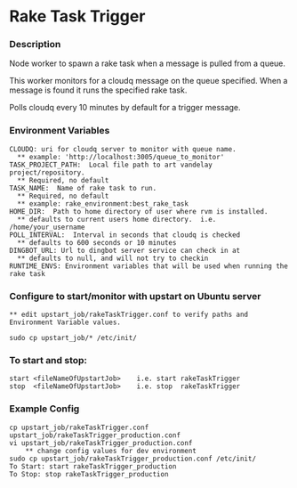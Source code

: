 # Rake Task Trigger

### Description

Node worker to spawn a rake task when a message is pulled from a queue.

This worker monitors for a cloudq message on the queue specified.  When a message is
found it runs the specified rake task.

Polls cloudq every 10 minutes by default for a trigger message.

### Environment Variables

    CLOUDQ: uri for cloudq server to monitor with queue name.
      ** example: 'http://localhost:3005/queue_to_monitor'
    TASK_PROJECT_PATH:  Local file path to art vandelay project/repository.
      ** Required, no default
    TASK_NAME:  Name of rake task to run.
      ** Required, no default
      ** example: rake_environment:best_rake_task
    HOME_DIR:  Path to home directory of user where rvm is installed. 
      ** defaults to current users home directory.  i.e. /home/your_username
    POLL_INTERVAL:  Interval in seconds that cloudq is checked
      ** defaults to 600 seconds or 10 minutes
    DINGBOT_URL: Url to dingbot server service can check in at
      ** defaults to null, and will not try to checkin
    RUNTIME_ENVS: Environment variables that will be used when running the rake task

### Configure to start/monitor with upstart on Ubuntu server

    ** edit upstart_job/rakeTaskTrigger.conf to verify paths and Environment Variable values.

    sudo cp upstart_job/* /etc/init/
    
### To start and stop:

    start <fileNameOfUpstartJob>    i.e. start rakeTaskTrigger    
    stop  <fileNameOfUpstartJob>    i.e. stop  rakeTaskTrigger

### Example Config
    cp upstart_job/rakeTaskTrigger.conf upstart_job/rakeTaskTrigger_production.conf
    vi upstart_job/rakeTaskTrigger_production.conf
        ** change config values for dev environment
    sudo cp upstart_job/rakeTaskTrigger_production.conf /etc/init/
    To Start: start rakeTaskTrigger_production
    To Stop: stop rakeTaskTrigger_production
